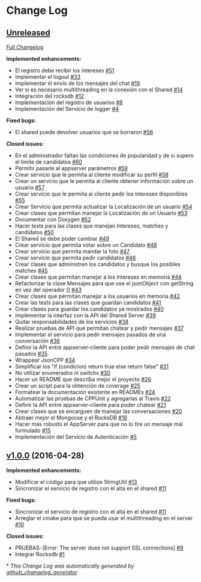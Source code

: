 # Change Log

## [Unreleased](https://github.com/seguijoaquin/taller2-appserver/tree/HEAD)

[Full Changelog](https://github.com/seguijoaquin/taller2-appserver/compare/v1.0.0...HEAD)

**Implemented enhancements:**

- El registro debe recibir los intereses [\#51](https://github.com/seguijoaquin/taller2-appserver/issues/51)
- Implementar el logout [\#33](https://github.com/seguijoaquin/taller2-appserver/issues/33)
- Implementar el envío de los mensajes del chat [\#19](https://github.com/seguijoaquin/taller2-appserver/issues/19)
- Ver si es necesario multithreading en la conexión con el Shared [\#14](https://github.com/seguijoaquin/taller2-appserver/issues/14)
- Integración del rocksdb [\#12](https://github.com/seguijoaquin/taller2-appserver/issues/12)
- Implementación del registro de usuarios [\#8](https://github.com/seguijoaquin/taller2-appserver/issues/8)
- Implementación del Servicio de logger [\#4](https://github.com/seguijoaquin/taller2-appserver/issues/4)

**Fixed bugs:**

- El shared puede devolver usuarios que se borraron [\#56](https://github.com/seguijoaquin/taller2-appserver/issues/56)

**Closed issues:**

- En el administrador faltan las condiciones de popularidad y de si supero el limite de candidatos [\#60](https://github.com/seguijoaquin/taller2-appserver/issues/60)
- Permitir pasarle al appserver parámetros [\#59](https://github.com/seguijoaquin/taller2-appserver/issues/59)
- Crear servicio que le permita al cliente modificar su perfil [\#58](https://github.com/seguijoaquin/taller2-appserver/issues/58)
- Crear un servicio que le permita al cliente obtener información sobre un usuario [\#57](https://github.com/seguijoaquin/taller2-appserver/issues/57)
- Crear servicio que le permita al cliente pedir los intereses disponibles [\#55](https://github.com/seguijoaquin/taller2-appserver/issues/55)
- Crear Servicio que permita actualizar la Localización de un usuario [\#54](https://github.com/seguijoaquin/taller2-appserver/issues/54)
- Crear clases que permitan manejar la Localización de un Usuario [\#53](https://github.com/seguijoaquin/taller2-appserver/issues/53)
- Documentar con Doxygen [\#52](https://github.com/seguijoaquin/taller2-appserver/issues/52)
- Hacer tests para las clases que manejan Intereses, matches y candidatos [\#50](https://github.com/seguijoaquin/taller2-appserver/issues/50)
- El Shared se debe poder cambiar [\#49](https://github.com/seguijoaquin/taller2-appserver/issues/49)
- Crear servicio que permita votar sobre un Candidato [\#48](https://github.com/seguijoaquin/taller2-appserver/issues/48)
- Crear servicio que permita mandar la foto [\#47](https://github.com/seguijoaquin/taller2-appserver/issues/47)
- Crear servicio que permita pedir candidatos [\#46](https://github.com/seguijoaquin/taller2-appserver/issues/46)
- Crear clases que administren los candidatos y busque los posibles matches [\#45](https://github.com/seguijoaquin/taller2-appserver/issues/45)
- Crear clases que permitan manejar a los intereses en memoria [\#44](https://github.com/seguijoaquin/taller2-appserver/issues/44)
- Refactorizar la clase Mensajes para que use el jsonObject con getString en vez del operador \[\] [\#43](https://github.com/seguijoaquin/taller2-appserver/issues/43)
- Crear clases que permitan manejar a los usuarios en memoria [\#42](https://github.com/seguijoaquin/taller2-appserver/issues/42)
- Crear las tests para las clases que guardan candidatos [\#41](https://github.com/seguijoaquin/taller2-appserver/issues/41)
- Crear clases para guardar los candidatos ya mostrados [\#40](https://github.com/seguijoaquin/taller2-appserver/issues/40)
- Implementar la interfaz con la API del Shared Server [\#39](https://github.com/seguijoaquin/taller2-appserver/issues/39)
- Quitar responsabilidades de los servicios [\#38](https://github.com/seguijoaquin/taller2-appserver/issues/38)
- Realizar pruebas de API que permitan chatear y pedir mensajes [\#37](https://github.com/seguijoaquin/taller2-appserver/issues/37)
- Implementar el servicio para pedir mensajes pasados de una conversación [\#36](https://github.com/seguijoaquin/taller2-appserver/issues/36)
- Definir la API entre appserver-cliente para poder pedir mensajes de chat pasados [\#35](https://github.com/seguijoaquin/taller2-appserver/issues/35)
- Wrappear JsonCPP [\#34](https://github.com/seguijoaquin/taller2-appserver/issues/34)
- Simplificar los "if \(condicion\) return true else return false" [\#31](https://github.com/seguijoaquin/taller2-appserver/issues/31)
- No utilizar enumerados ni switchs [\#30](https://github.com/seguijoaquin/taller2-appserver/issues/30)
- Hacer un README que describa mejor el proyecto [\#26](https://github.com/seguijoaquin/taller2-appserver/issues/26)
- Crear un script para la obtención de coverage [\#25](https://github.com/seguijoaquin/taller2-appserver/issues/25)
- Formatear la documentación existente en READMEs  [\#24](https://github.com/seguijoaquin/taller2-appserver/issues/24)
- Automatizar las pruebas de CPPUnit y agregarlas al Travis [\#22](https://github.com/seguijoaquin/taller2-appserver/issues/22)
- Definir la API entre appserver-cliente para poder chatear [\#21](https://github.com/seguijoaquin/taller2-appserver/issues/21)
- Crear clases que se encarguen de manejar las conversaciones [\#20](https://github.com/seguijoaquin/taller2-appserver/issues/20)
- Abtraer mejor el Mongoose  y el RocksDB [\#16](https://github.com/seguijoaquin/taller2-appserver/issues/16)
- Hacer más robusto el AppServer para que no lo tire un mensaje mal formulado [\#15](https://github.com/seguijoaquin/taller2-appserver/issues/15)
- Implementación del Servicio de Autenticación [\#5](https://github.com/seguijoaquin/taller2-appserver/issues/5)

## [v1.0.0](https://github.com/seguijoaquin/taller2-appserver/tree/v1.0.0) (2016-04-28)
**Implemented enhancements:**

- Modificar el código para que utilize StringUtil [\#13](https://github.com/seguijoaquin/taller2-appserver/issues/13)
- Sincronizar el servicio de registro con el alta en el shared [\#11](https://github.com/seguijoaquin/taller2-appserver/issues/11)

**Fixed bugs:**

- Sincronizar el servicio de registro con el alta en el shared [\#11](https://github.com/seguijoaquin/taller2-appserver/issues/11)
- Arreglar el cmake para que se pueda usar el multithreading en el server [\#10](https://github.com/seguijoaquin/taller2-appserver/issues/10)

**Closed issues:**

- PRUEBAS: \[Error: The server does not support SSL connections\] [\#9](https://github.com/seguijoaquin/taller2-appserver/issues/9)
- Integrar Rocksdb [\#1](https://github.com/seguijoaquin/taller2-appserver/issues/1)



\* *This Change Log was automatically generated by [github_changelog_generator](https://github.com/skywinder/Github-Changelog-Generator)*